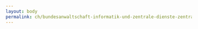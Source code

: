 ```yaml
---
layout: body
permalink: ch/bundesanwaltschaft-informatik-und-zentrale-dienste-zentrale-dienste-kanzlei-dienst-fuer-digitales-archivieren-dda/
---
```



